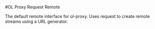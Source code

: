 #OL Proxy Request Remote

The default remote interface for ol-proxy. Uses request to create remote streams using a URL generator.
